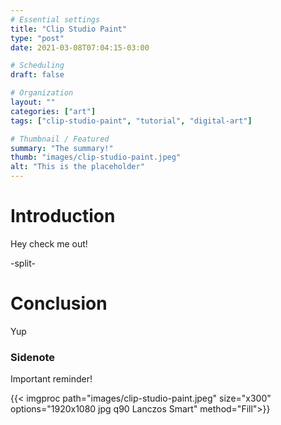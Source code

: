 ```yaml
---
# Essential settings
title: "Clip Studio Paint"
type: "post"
date: 2021-03-08T07:04:15-03:00

# Scheduling
draft: false

# Organization
layout: ""
categories: ["art"]
tags: ["clip-studio-paint", "tutorial", "digital-art"]

# Thumbnail / Featured
summary: "The summary!"
thumb: "images/clip-studio-paint.jpeg"
alt: "This is the placeholder"
---
```


# Introduction

Hey check me out!

-split-

# Conclusion
Yup

### Sidenote
Important reminder!

{{< imgproc path="images/clip-studio-paint.jpeg" size="x300" options="1920x1080 jpg q90 Lanczos Smart" method="Fill">}}